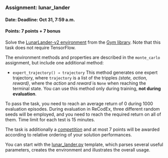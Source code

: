 ### Assignment: lunar_lander
#### Date: Deadline: Oct 31, 7:59 a.m.
#### Points: 7 points + 7 bonus

Solve the [LunarLander-v2 environment](https://www.gymlibrary.dev/environments/box2d/lunar_lander/)
from the [Gym library](https://www.gymlibrary.dev/). Note that this task
does not require TensorFlow.

The environment methods and properties are described in the `monte_carlo` assignment,
but include one additional method:
- `expert_trajectory() → trajectory` This method generates
  one expert trajectory, where `trajectory` is a list of the tripples _(state, action, reward)_,
  where the _action_ and _reward_ is `None` when reaching the terminal state.
  You can use this method only during training, **not during evaluation**.

To pass the task, you need to reach an average return of 0 during 1000 evaluation episodes.
During evaluation in ReCodEx, three different random seeds will be employed, and
you need to reach the required return on all of them. Time limit for each test
is 15 minutes.

The task is additionally a [_competition_](https://ufal.mff.cuni.cz/courses/npfl122/2223-winter#competitions)
and at most 7 points will be awarded according to relative ordering of your
solution performances.

You can start with the [lunar_lander.py](https://github.com/ufal/npfl122/tree/master/labs/03/lunar_lander.py)
template, which parses several useful parameters, creates the environment
and illustrates the overall usage.
